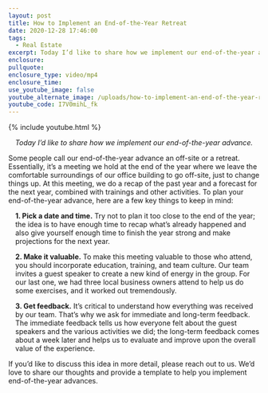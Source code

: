 ```yaml
---
layout: post
title: How to Implement an End-of-the-Year Retreat
date: 2020-12-28 17:46:00
tags:
  - Real Estate
excerpt: Today I’d like to share how we implement our end-of-the-year advance.
enclosure:
pullquote:
enclosure_type: video/mp4
enclosure_time:
use_youtube_image: false
youtube_alternate_image: /uploads/how-to-implement-an-end-of-the-year-retreat-yt.jpg
youtube_code: I7V0mihL_fk
---
```


{% include youtube.html %}

<p style="text-align:center;"><em>Today I’d like to share how we implement our end-of-the-year advance.</em></p>

Some people call our end-of-the-year advance an off-site or a retreat. Essentially, it’s a meeting we hold at the end of the year where we leave the comfortable surroundings of our office building to go off-site, just to change things up. At this meeting, we do a recap of the past year and a forecast for the next year, combined with trainings and other activities. To plan your end-of-the-year advance, here are a few key things to keep in mind:

<div style="margin-left: 1em;"><b>1. Pick a date and time.</b> Try not to plan it too close to the end of the year; the idea is to have enough time to recap what’s already happened and also give yourself enough time to finish the year strong and make projections for the next year.

<b>2. Make it valuable.</b> To make this meeting valuable to those who attend, you should incorporate education, training, and team culture. Our team invites a guest speaker to create a new kind of energy in the group. For our last one, we had three local business owners attend to help us do some exercises, and it worked out tremendously.

<b>3. Get feedback.</b> It’s critical to understand how everything was received by our team. That’s why we ask for immediate and long-term feedback. The immediate feedback tells us how everyone felt about the guest speakers and the various activities we did; the long-term feedback comes about a week later and helps us to evaluate and improve upon the overall value of the experience.</div>

If you’d like to discuss this idea in more detail, please reach out to us. We’d love to share our thoughts and provide a template to help you implement end-of-the-year advances.
